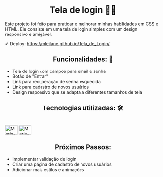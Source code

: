 <h1 align="center"> Tela de login 👩‍💻</h1>

<p> Este projeto foi feito para praticar e melhorar minhas habilidades em CSS e HTML. Ele consiste em uma tela de login simples com um design responsivo e amigável.

✔ Deploy: https://mleilane.github.io/Tela_de_Login/

<h2 align="center"> Funcionalidades: 🧐</h2>

- Tela de login com campos para email e senha
- Botão de "Entrar"
- Link para recuperação de senha esquecida
- Link para cadastro de novos usuários
- Design responsivo que se adapta a diferentes tamanhos de tela

<h2 align="center"> Tecnologias utilizadas: 🛠 </h2> 

<div style="display: inline_block"><br>
  <img align="center" alt="Maria-html#" height="30" width="40" src="https://raw.githubusercontent.com/mleilane/skill-icons/af89bcc5e478013caaa514c31a3789f25e818193/icons/HTML.svg">
  <img align="center" alt="Maria-css#" height="30" width="40" src="https://raw.githubusercontent.com/mleilane/skill-icons/af89bcc5e478013caaa514c31a3789f25e818193/icons/CSS.svg">
</div>

<h2 align="center"> Próximos Passos:</h2>

- Implementar validação de login
- Criar uma página de cadastro de novos usuários
- Adicionar mais estilos e animações
